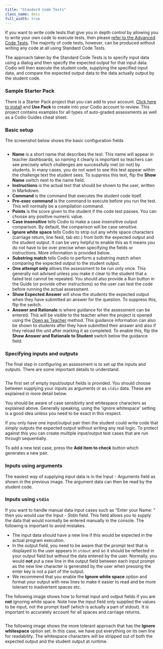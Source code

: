 ```yaml
---
title: "Standard Code Tests"
class_name: docs
full_width: true
---
```


If you want to write code tests that give you in depth control by allowing you to write your own code to execute tests, then please [refer to the Advanced Code Tests](/docs/content/authoring/assessments/assessments-code-tests/). The majority of code tests, however, can be produced without writing any code at all using Standard Code Tests.

The approach taken by the Standard Code Tests is to specify input data using a dialog and then specify the expected output for that input data. Codio will then execute the student code, supplying the specified input data, and compare the expected output data to the data actually output by the student code.

### Sample Starter Pack
There is a Starter Pack project that you can add to your account. [Click here to install](https://codio.com/home/starter-packs/cc68d38b-b0ea-4825-9814-46a3594c2b11/) and **Use Pack** to create into your Codio account to review. This project contains examples for all types of auto-graded assessments as well as a Codio Guides cheat sheet.

### Basic setup
The screenshot below shows the basic configuration fields

<img alt="" src="/img/docs/guides/std-assessment-1.png" class="simple"/>

- **Name** is a short name that describes the test. This name will appear in teacher dashboards, so naming it clearly is important so teachers can see precisely which challenges are successfully met (or not) by students. In many cases, you do not want to see this text appear within the challenge text the student sees. To suppress this text, flip the **Show Name** switch next to the name field.
- **Instructions** is the actual text that should be shown to the user, written in Markdown.
- **Command** is the command that executes the student code itself.
- **Pre-exec command** is the command to execute before you run the test. This will normally be a compilation command.
- **Points** is the score given to the student if the code test passes. You can choose any positive numeric value.
- **Case insensitive** tells Codio to make a case insensitive output comparison. By default, the comparison will be case sensitive.
- **Ignore white space** tells Codio to strip out any white space characters (carriage return, line feed, tab etc.) from both the expected output and the student output. It can be very helpful to enable this as it means you do not have to be over precise when specifying the fields or instructions. More information is provided below.
- **Substring match** tells Codio to perform a substring match when comparing the expected output to the student output.
- **One attempt only** allows the assessment to be run only once. This generally not advised unless you make it clear to the student that a failed test cannot be repeated. You should also provide a Run button in the Guide (or provide other instructions) so the user can test the code before running the actual assessment.
- **Show Expected Answer** will show the students the expected output when they have submitted an answer for the question. To suppress this, flip the switch.
- **Answer and Rationale** is where guidance for the assessment can be entered. This will be visible to the teacher when the project is opened using the [Open as Teacher](/docs/classes/unitmanagement/teachersolutions) method. This guidance information can also be shown to students after they have submitted their answer and also if they reload the unit after marking it as completed. To enable this, flip the **Show Answer and Rationale to Student** switch below the guidance field.





### Specifying inputs and outputs
The final step in configuring an assessment is to set up the inputs and outputs. There are some important details to understand.

<img alt="" src="/img/docs/guides/std-assessment-args.png" class="simple"/>

The first set of empty input/output fields is provided. You should choose between supplying your inputs as arguments or as `stdin` data. These are explained in more detail below. 

You should be aware of case sensitivity and whitespace characters as explained above. Generally speaking, using the 'ignore whitespace' setting is a good idea unless you need to be exact in this respect. 

If you only have one input/output pair then the student could write code that simply outputs the expected output without writing any real logic. To protect against this you can create multiple input/output test cases that are run through sequentially. 

To add a new test case, press the **Add item to check** button which generates a new pair.


### Inputs using arguments
The easiest way of supplying input data is in the Input - Arguments field as shown in the previous image. The argument data can then be read by the student code.

### Inputs using `stdin`
If you want to handle manual data input cases such as "Enter your Name: " then you would use the Input - Stdin field. This field allows you to supply the data that would normally be entered manually in the console. The following is important to avoid mistakes.

- The input data should have a new line if this would be expected in the actual program execution.
- In the output field, you need to be aware that the prompt text that is displayed to the user appears in `stdout` and so it should be reflected in your output field but without the data entered by the user. Normally, you would **not** put a new line in the output field between each input prompt as the new line character is generated by the user when pressing the enter key is not a part of the output.
- We recommend that you enable the **Ignore white space** option and format your output with new lines to make it easier to read and be more tolerant to inadvertent spaces etc.

The following image shows how to format input and output fields if you are **not** ignoring white space. Note how the input field only supplied the values to be input, not the prompt itself (which is actually a part of stdout). It is important to accurately account for all spaces and carriage returns.

<img alt="" src="/img/docs/guides/std-assessment-stdin.png" class="simple"/>

The following image shows the more tolerant approach that has the **Ignore whitespace** option set. In this case, we have put everything on its own line for readability. The whitespace characters will be stripped out of both the expected output and the student output at runtime.

<img alt="" src="/img/docs/guides/std-assessment-stdin-ignore.png" class="simple"/>
